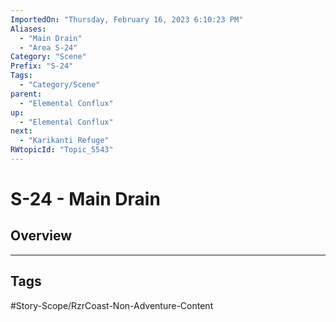 ```yaml
---
ImportedOn: "Thursday, February 16, 2023 6:10:23 PM"
Aliases:
  - "Main Drain"
  - "Area S-24"
Category: "Scene"
Prefix: "S-24"
Tags:
  - "Category/Scene"
parent:
  - "Elemental Conflux"
up:
  - "Elemental Conflux"
next:
  - "Karikanti Refuge"
RWtopicId: "Topic_5543"
---
```

# S-24 - Main Drain
## Overview

---
## Tags
#Story-Scope/RzrCoast-Non-Adventure-Content

